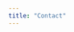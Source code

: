 ```yaml
---
title: "Contact"
---
```


<!-- In the Contact section of **Introduction**, you may optionally display the current time in your preferred timezone.

This lets visitors know what sort of response time to expect when they contact you. The timezone is easily set in the `config.toml` file. -->
